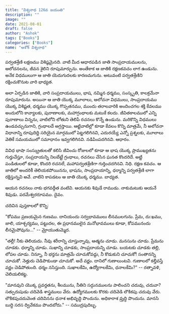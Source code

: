 ```yaml
---
title: "విశ్వనాథ 126వ జయంతి"
description: ""
image: ""
date: 2021-08-01
draft: false
author: "Ashok"
tags: ["Books"]
categories: ["Books"]
name: "అశోక్ విశ్వనాథ"
---
```


పర్వతశ్రేణి లక్షణము విశిష్ఠమైనది. వాటి మీద ఆధారపడిన జాతి సాంప్రదాయములను, ఆలోచనలను, జీవన శైలిని రూపుమార్చును. అంతేకాక ఆ జాతికి రక్షణకవచం లాగ ఉండును. అనేక విధములుగా ఆ జాతి యెదుగుదలకు కారణమగును. అటువంటి పర్వతశ్రేణిని రక్షించుకొనుట వారి భాధ్యత.

అలా ఏర్పడిన జాతికి, వారి సంప్రదాయములు, భాష, నమ్మిన ధర్మము, సంస్కృతి, కాలక్రమేనా రూపుమారును. అయినా ఆ జాతి యొక్క మూలాలు, ఆలోచనా విధములు, సాంప్రదాయము యొక్క విశిష్టత, ధర్మము యొక్క గొప్పతనము, ముందు తరాలవారికి అందించగల శక్తి కేవలము అందులోని  కావ్యాలకు, పురాణాలకు, మహాగ్రంథాలకు మటుకే కలదు. జీవితకాలములో  ఎన్ని పురాణాలు విన్నను, వాటిలోని లోతుని తెలిపే రచనలు కొన్నే ఉండును. మరికొన్ని విధములు ఉండవచ్చునుగాని, గ్రంథాలదే అగ్రస్తాయి. ఆట్టివాటిల్లో కూడా కేవలం కొన్ని మాత్రమే, నీ అలోచనా విధానాన్ని రూపుదిద్ది సరియైన మార్గములో పెట్టగలిగినవి, ఎదురయ్యే ఎన్నో ప్రశ్నలకు, మూలాలు వెతికే సమయములో సమాధానం ఇవ్వగలిగినవి. నడిపింపదగినవి. ఆధారం.

వివిధ భాషా సంస్క్రుతులతో కలిసి జీవించు రోజులలో కూడా ఆ భాష యొక్క ప్రాముఖ్యతను గుర్తుచేస్తూ, సంప్రదాయన్ని నిలబేట్టే గ్రంథాలు, రచనలు చేసిన ఘనత కొందరిదే. అట్టి పండితులలో కూడా, కొందరి రచనలే, మహాపర్వతశ్రేణిగా గుర్తించదగినవి. నిధి. రక్షణ కవచం. ఆ జాతిలో అందరికీ తెలియకపోయినను, భాషను, సాంప్రదాయాన్ని, ధర్మాన్ని పర్వతశ్రేణి లాగా రక్షిస్తున్నవి అవే. వాటిని కాపడటం ఆ జాతి యొక్క ధర్మము. బాధ్యత.

ఆయన రచనలు నాకు భగవథ్గీత వంటివి. ఆయనకు శివుడే రాముడు. నాకుమటుకు ఆయనే శివుడు. పరమేశ్వరరూపము. దైవం.

చదివిన పుస్తకాలలో కొన్ని:

"కోపము ప్రణయమైన గుణము. దానియందు సర్వభావములు లీనములగును. ప్రేమ, దు:ఖము, జాలి, యాశ్చర్యము,  పట్టుదల, ఈ ప్రధానములైన   మనోభావములు  కూడా, కోపమునందు లీనమైపోవును..." -- మ్రోయుతుమ్మెద.  

"తల్లీ! నీకు తెలియదు. నీవు శరీరాన్ని  చూస్తున్నావు, ఆత్మను చూడు.   మనసును చూడు.  ప్రేమను చూడకు. ధర్మాన్ని చూడు. సుఖాన్ని  చూడకు, సాంప్రదాయన్ని చూడు. బయటకు చూడకు  తల్లి, లోపల చూడు. నిన్నూ,  నీ భర్తను మాత్రమే  చూచుకోవద్దు, నీ కొడుకుని చూచుకో! సంతానన్ని చూచుకో. నెత్తురు చెడిపొకుండా చూచుకో. అదే వర్ణం. దానిలో గుణాలుంటవి. గుణాలలో కల్తీవస్తే వర్ణం చెడిపోతుంది. ధర్మం నసిస్తుంది. సుఖాలకేమి,   ఉద్యోగాలకేమి, ధనాలకేమి?" -- రత్నావళి, చెలియలికట్ట.

"మానవుని యొక్క ప్రవర్తతను, శీలమును, నీతిని సద్గునములను పాలించని చదువు, చదువా? సత్పురుషుడు చదివెడి శాస్త్రములు వేరు. ఉద్యోగములకు కొరకు చదివెడి లౌకికపు చదువు వేరు. లౌకికపుచదువెంత చదివినను ధనాశ అభివృద్ధి పొందును. అధికారాశ వ్రుద్ధి పొందును. మానసి బుద్ధి సరస ద్వివేకము పొందబోదు." -- సముద్రపుదిబ్బ.

